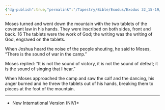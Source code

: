 ```yaml
---
{"dg-publish":true,"permalink":"/Tapestry/Bible/Exodus/Exodus 32_15-19/","title":"Exodus 32:15–19","hide":true,"tags":["bible-verse","bible-verse"],"dgHomeLink":true,"dgShowLocalGraph":true,"dgEnableSearch":true}
---
```


Moses turned and went down the mountain with the two tablets of the covenant law in his hands. They were inscribed on both sides, front and back. 16 The tablets were the work of God; the writing was the writing of God, engraved on the tablets.

When Joshua heard the noise of the people shouting, he said to Moses, “There is the sound of war in the camp.”

 Moses replied: “It is not the sound of victory, it is not the sound of defeat; it is the sound of singing that I hear.”

 When Moses approached the camp and saw the calf and the dancing, his anger burned and he threw the tablets out of his hands, breaking them to pieces at the foot of the mountain.



---
* New International Version (NIV)*